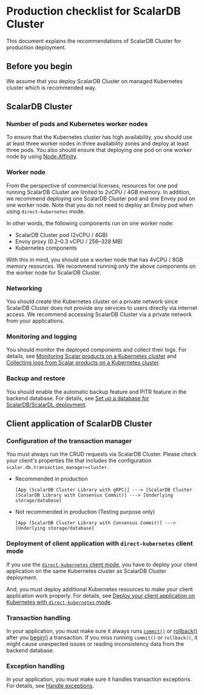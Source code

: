 # Production checklist for ScalarDB Cluster

This document explains the recommendations of ScalarDB Cluster for production deployment.

## Before you begin

We assume that you deploy ScalarDB Cluster on managed Kubernetes cluster which is recommended way.

## ScalarDB Cluster

### Number of pods and Kubernetes worker nodes

To ensure that the Kubernetes cluster has high availability, you should use at least three worker nodes in three availability zones and deploy at least three pods. You also should ensure that deploying one pod on one worker node by using [Node Affinity](https://kubernetes.io/docs/tasks/configure-pod-container/assign-pods-nodes-using-node-affinity/).


### Worker node

From the perspective of commercial licenses, resources for one pod running ScalarDB Cluster are limited to 2vCPU / 4GB memory. In addition, we recommend deploying one ScalarDB Cluster pod and one Envoy pod on one worker node. Note that you do not need to deploy an Envoy pod when using `direct-kubernetes` mode.

In other words, the following components run on one worker node:

* ScalarDB Cluster pod (2vCPU / 4GB)
* Envoy proxy (0.2–0.3 vCPU / 256–328 MB)
* Kubernetes components

With this in mind, you should use a worker node that has 4vCPU / 8GB memory resources. We recommend running only the above components on the worker node for ScalarDB Cluster.

### Networking

You should create the Kubernetes cluster on a private network since ScalarDB Cluster does not provide any services to users directly via internet access. We recommend accessing ScalarDB Cluster via a private network from your applications.

### Monitoring and logging

You should monitor the deployed components and collect their logs. For details, see [Monitoring Scalar products on a Kubernetes cluster](./K8sMonitorGuide.md) and [Collecting logs from Scalar products on a Kubernetes cluster](./K8sLogCollectionGuide.md).

### Backup and restore

You should enable the automatic backup feature and PITR feature in the backend database. For details, see [Set up a database for ScalarDB/ScalarDL deployment](./SetupDatabase.md).

## Client application of ScalarDB Cluster

### Configuration of the transaction manager

You must always run the CRUD requests via ScalarDB Cluster. Please check your client's properties file that includes the configuration `scalar.db.transaction_manager=cluster`.

* Recommended in production
  ```console
  [App (ScalarDB Cluster Library with gRPC)] ---> [ScalarDB Cluster (ScalarDB Library with Consensus Commit)] ---> [Underlying storage/database]
  ```
* Not recommended in production (Testing purpose only)
  ```console
  [App (ScalarDB Cluster Library with Consensus Commit)] ---> [Underlying storage/database]
  ```

### Deployment of client application with `direct-kubernetes` client mode

If you use the [`direct-kubernetes` client mode](https://github.com/scalar-labs/scalardb-cluster/blob/main/docs/developer-guide-for-scalardb-cluster-with-java-api.md#direct-kubernetes-client-mode), you have to deploy your client application on the same Kubernetes cluster as ScalarDB Cluster deployment.

And, you must deploy additional Kubernetes resources to make your client application work properly.  For details, see [Deploy your client application on Kubernetes with `direct-kubernetes` mode](https://github.com/scalar-labs/helm-charts/blob/main/docs/how-to-deploy-scalardb-cluster.md#deploy-your-client-application-on-kubernetes-with-direct-kubernetes-mode).

### Transaction handling

In your application, you must make sure it always runs [`commit()`](https://javadoc.io/static/com.scalar-labs/scalardb/3.10.0/com/scalar/db/api/DistributedTransaction.html#commit--) or [rollback()](https://javadoc.io/static/com.scalar-labs/scalardb/3.10.0/com/scalar/db/api/DistributedTransaction.html#rollback--) after you [begin()](https://javadoc.io/static/com.scalar-labs/scalardb/3.10.0/com/scalar/db/api/DistributedTransactionManager.html#begin--) a transaction. If you miss running `commit()` or `rollback()`, it might cause unexpected issues or reading inconsistency data from the backend database.

### Exception handling

In your application, you must make sure it handles transaction exceptions. For details, see [Handle exceptions](https://github.com/scalar-labs/scalardb/blob/master/docs/api-guide.md#handle-exceptions).
